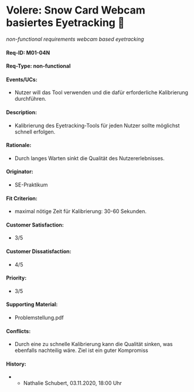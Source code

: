 # Volere: Snow Card Webcam basiertes Eyetracking :eyes:
*non-functional requirements webcam based eyetracking*

#### Req-ID: M01-04N
#### Req-Type: non-functional
#### Events/UCs: 
- Nutzer will das Tool verwenden und die dafür erforderliche Kalibrierung durchführen.
#### Description:
- Kalibrierung des Eyetracking-Tools für jeden Nutzer sollte möglichst schnell erfolgen.
#### Rationale: 
- Durch langes Warten sinkt die Qualität des Nutzererlebnisses.
#### Originator: 
- SE-Praktikum
#### Fit Criterion:
- maximal nötige Zeit für Kalibrierung: 30-60 Sekunden.
#### Customer Satisfaction: 
- 3/5
#### Customer Dissatisfaction:
- 4/5
#### Priority:
- 3/5
#### Supporting Material:
- Problemstellung.pdf
#### Conflicts:
- Durch eine zu schnelle Kalibrierung kann die Qualität sinken, was ebenfalls nachteilig wäre. Ziel ist ein guter Kompromiss
#### History:
- - Nathalie Schubert, 03.11.2020, 18:00 Uhr
